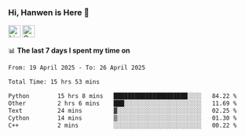 ### Hi, Hanwen is Here 👋
<p>
	<a href="https://www.linkedin.com/in/liu-hanwen/"><img src="https://img.shields.io/badge/@hanwen-0A66C2?style=flat&logo=LinkedIn&logoColor=white" alt="Linkedin"  height="25px"/></a> 
	<a href="https://scholar.google.com/citations?user=HDF0su0AAAAJ"><img src="https://img.shields.io/badge/scholar-4385FE.svg?&style=plastic&logo=google-scholar&logoColor=white" alt="Google Scholar" height="25px"> </a>
</p>

📊 **The last 7 days I spent my time on** 
<!--START_SECTION:waka-->

```txt
From: 19 April 2025 - To: 26 April 2025

Total Time: 15 hrs 53 mins

Python        15 hrs 8 mins   █████████████████████░░░░   84.22 %
Other         2 hrs 6 mins    ███░░░░░░░░░░░░░░░░░░░░░░   11.69 %
Text          24 mins         ▓░░░░░░░░░░░░░░░░░░░░░░░░   02.25 %
Cython        14 mins         ▒░░░░░░░░░░░░░░░░░░░░░░░░   01.30 %
C++           2 mins          ░░░░░░░░░░░░░░░░░░░░░░░░░   00.22 %
```

<!--END_SECTION:waka-->


<!--
**david990917/david990917** is a ✨ _special_ ✨ repository because its `README.md` (this file) appears on your GitHub profile.

Here are some ideas to get you started:

- 🔭 I’m currently working on ...
- 🌱 I’m currently learning ...
- 👯 I’m looking to collaborate on ...
- 🤔 I’m looking for help with ...
- 💬 Ask me about ...
- 📫 How to reach me: ...
- 😄 Pronouns: ...
- ⚡ Fun fact: ...
-->
